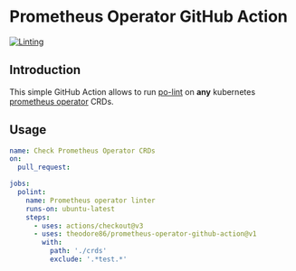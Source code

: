 # Prometheus Operator GitHub Action

[![Linting](https://github.com/theodore86/prometheus-operator-github-action/actions/workflows/ci.yml/badge.svg)](https://github.com/theodore86/prometheus-operator-github-action/actions/workflows/ci.yml)

## Introduction
This simple GitHub Action allows to run [po-lint](https://github.com/prometheus-operator/prometheus-operator/blob/main/Documentation/user-guides/linting.md) on **any** kubernetes [prometheus operator](https://github.com/prometheus-operator/prometheus-operator) CRDs.

## Usage
```yaml
name: Check Prometheus Operator CRDs
on:
  pull_request:

jobs:
  polint:
    name: Prometheus operator linter
    runs-on: ubuntu-latest
    steps:
      - uses: actions/checkout@v3
      - uses: theodore86/prometheus-operator-github-action@v1
        with:
          path: './crds'
          exclude: '.*test.*'
```
